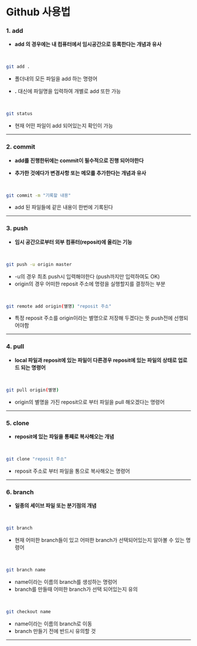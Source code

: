 # Github 사용법



### 1. add

- **add 의 경우에는 내 컴퓨터에서 임시공간으로 등록한다는 개념과 유사**

<br/>

```bash
git add .
```

- 폴더내의 모든 파일을 add 하는 명령어

- **.** 대신에 파일명을 입력하여 개별로 add 또한 가능

<br/>

```bash
git status
```

- 현재 어떤 파일이 add 되어있는지 확인이 가능

---



### 2. commit

- **add를 진행한뒤에는 commit이 필수적으로 진행 되어야한다**

- **추가한 것에다가 변경사항 또는 메모를 추가한다는 개념과 유사**

<br/>

```bash
git commit -m "기록할 내용"
```

- add 된 파일들에 같은 내용이 한번에 기록된다

---



### 3. push

- **임시 공간으로부터 외부 컴퓨터(reposit)에 올리는 기능**

<br/>

```bash
git push -u origin master
```

- -u의 경우 최초 push시 입력해야한다 (push까지만 입력하여도 OK)
- origin의 경우 어떠한 reposit 주소에 명령을 실행할지를 결정하는 부분

<br/>

```bash
git remote add origin(별명) "reposit 주소"
```

- 특정 reposit 주소를 origin이라는 별명으로 저장해 두겠다는 뜻 push전에 선행되어야함

---



### 4. pull

- **local 파일과 reposit에 있는 파일이 다른경우 reposit에 있는 파일의 상태로 업로드 되는 명령어**

<br/>

```bash
git pull origin(별명)
```

- origin의 별명을 가진 reposit으로 부터 파일을 pull 해오겠다는 명령어

---



### 5. clone

- **reposit에 있는 파일을 통째로 복사해오는 개념**

<br/>

```bash
git clone "reposit 주소"
```

- reposit 주소로 부터 파일을 통으로 복사해오는 명령어

---



### 6. branch

- **일종의 세이브 파일 또는 분기점의 개념**

<br/>

```bash
git branch
```

- 현재 어떠한 branch들이 있고 어떠한 branch가 선택되어있는지 알아볼 수 있는 명령어

<br/>

```bash
git branch name	
```

- name이라는 이름의 branch를 생성하는 명렁어
- branch를 만들때 어떠한 branch가 선택 되어있는지 유의

<br/>

```bash
git checkout name
```

- name이라는 이름의 branch로 이동
- branch 만들기 전에 반드시 유의할 것

---



